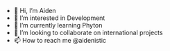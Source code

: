 - 👋 Hi, I’m Aiden
- 👀 I’m interested in Development
- 🌱 I’m currently learning Phyton
- 💞️ I’m looking to collaborate on international projects
- 📫 How to reach me @aidenistic

<!---
aidenistic/aidenistic is a ✨ special ✨ repository because its `README.md` (this file) appears on your GitHub profile.
You can click the Preview link to take a look at your changes.
--->
